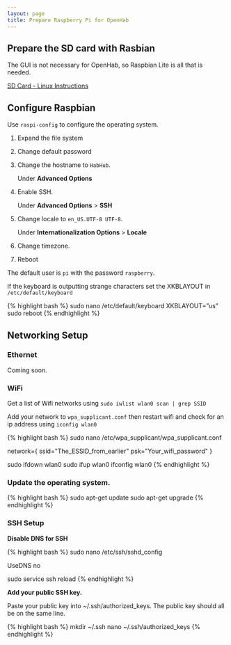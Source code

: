 ```yaml
---
layout: page
title: Prepare Raspberry Pi for OpenHab
---
```

## Prepare the SD card with Rasbian

The GUI is not necessary for OpenHab, so Raspbian Lite is all that is needed.

[SD Card - Linux Instructions][1]

## Configure Raspbian

Use `raspi-config` to configure the operating system.

1.  Expand the file system

2.  Change default password

3.  Change the hostname to `HabHub`.  

    Under **Advanced Options**

4.  Enable SSH.

    Under **Advanced Options** > **SSH**

4.  Change locale to `en_US.UTF-8 UTF-8`.

    Under **Internationalization Options** > **Locale**

5.  Change timezone.

5.  Reboot

The default user is `pi` with the password `raspberry`.

If the keyboard is outputting strange characters set the XKBLAYOUT in `/etc/default/keyboard`

{% highlight bash %}
sudo nano /etc/default/keyboard
XKBLAYOUT=”us”
sudo reboot
{% endhighlight %}

## Networking Setup

### Ethernet

Coming soon.

### WiFi

Get a list of Wifi networks using `sudo iwlist wlan0 scan | grep SSID`

Add your network to `wpa_supplicant.conf` then restart wifi and check for an ip address using `iconfig wlan0`

{% highlight bash %}
sudo nano /etc/wpa_supplicant/wpa_supplicant.conf

network={
    ssid="The_ESSID_from_earlier"
    psk="Your_wifi_password"
}

sudo ifdown wlan0
sudo ifup wlan0
ifconfig wlan0
{% endhighlight %}


### Update the operating system.

{% highlight bash %}
sudo apt-get update
sudo apt-get upgrade
{% endhighlight %}

### SSH Setup
**Disable DNS for SSH**

{% highlight bash %}
sudo nano /etc/ssh/sshd_config

UseDNS no

sudo service ssh reload
{% endhighlight %}

**Add your public SSH key.**

Paste your public key into ~/.ssh/authorized_keys.  The public key should all be on the same line.

{% highlight bash %}
mkdir ~/.ssh
nano ~/.ssh/authorized_keys
{% endhighlight %}





[1]: https://www.raspberrypi.org/documentation/installation/installing-images/linux.md
